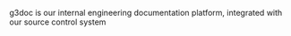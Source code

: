 g3doc is our internal engineering documentation platform, integrated with our source control system
